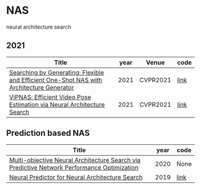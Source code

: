 # NAS
neural architecture search

## 2021
|  Title   | year  | Venue | code | 
|  ----  | ----  | ---- | ---- |
| [Searching by Generating: Flexible and Efficient One-Shot NAS with Architecture Generator](https://openaccess.thecvf.com/content/CVPR2021/papers/Huang_Searching_by_Generating_Flexible_and_Efficient_One-Shot_NAS_With_Architecture_CVPR_2021_paper.pdf)  | 2021 | CVPR2021| [link](https://github.com/eric8607242/SGNAS) |
| [ViPNAS: Efficient Video Pose Estimation via Neural Architecture Search](https://openaccess.thecvf.com/content/CVPR2021/papers/Xu_ViPNAS_Efficient_Video_Pose_Estimation_via_Neural_Architecture_Search_CVPR_2021_paper.pdf)  | 2021 | CVPR2021| [link](https://github.com/luminxu/ViPNAS) |

## Prediction based NAS
|  Title   | year  | code |
|  ----  | ----  | ---- |
| [Multi-objective Neural Architecture Search via Predictive Network Performance Optimization ](https://openreview.net/pdf?id=rJgffkSFPS)  | 2020 | None |
|[Neural Predictor for Neural Architecture Search](https://arxiv.org/pdf/1912.00848.pdf)| 2019| [link](https://github.com/ultmaster/neuralpredictor.pytorch)|

